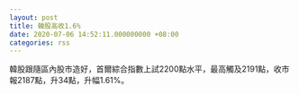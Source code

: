 ```yaml
---
layout: post
title: 韓股高收1.6%
date: 2020-07-06 14:52:11.000000000 +08:00
categories: rss
---
```


韓股跟隨區內股市造好，首爾綜合指數上試2200點水平，最高觸及2191點，收市報2187點，升34點，升幅1.61%。
